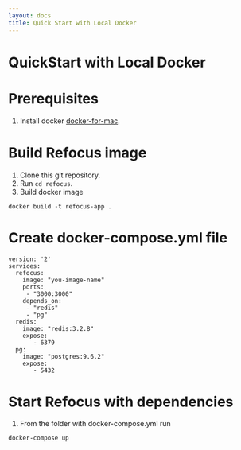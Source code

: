 ```yaml
---
layout: docs
title: Quick Start with Local Docker
---
```


# QuickStart with Local Docker
# Prerequisites
1. Install docker [docker-for-mac](https://docs.docker.com/docker-for-mac/install/).
# Build Refocus image
1. Clone this git repository.
2. Run `cd refocus`.
3. Build docker image 
```
docker build -t refocus-app .
```
# Create docker-compose.yml file 
```
version: '2'
services:
  refocus:
    image: "you-image-name"
    ports:
     - "3000:3000"
    depends_on:
     - "redis"
     - "pg"
  redis:
    image: "redis:3.2.8"
    expose:
       - 6379
  pg:
    image: "postgres:9.6.2"
    expose:
       - 5432
```
# Start Refocus with dependencies
1. From the folder with docker-compose.yml run
```
docker-compose up
```   
